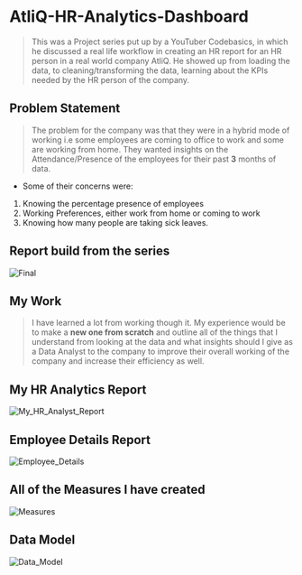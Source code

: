 # AtliQ-HR-Analytics-Dashboard

>This was a Project series put up by a YouTuber Codebasics, in which he discussed a real life workflow in creating an HR report for an HR person in a real world company AtliQ. He showed up from loading the data, to cleaning/transforming the data, learning about the KPIs needed by the HR person of the company.

## Problem Statement

> The problem for the company was that they were in a hybrid mode of working i.e some employees are coming to office to work and some are working from home. They wanted insights on the Attendance/Presence of the employees for their past **3** months of data.

* Some of their concerns were:

1. Knowing the percentage presence of employees
2. Working Preferences, either work from home or coming to work
3. Knowing how many people are taking sick leaves.

## Report build from the series

![Final](https://user-images.githubusercontent.com/54589605/195091573-7c1ec46c-6502-4896-b4e0-899d196cda70.PNG)

## My Work

> I have learned a lot from working though it. My experience would be to make a **new one from scratch** and outline all of the things that I understand from looking at the data and what insights should I give as a Data Analyst to the company to improve their overall working of the company and increase their efficiency as well.

## My HR Analytics Report
![My_HR_Analyst_Report](https://user-images.githubusercontent.com/54589605/195352311-4db7bfac-0d7f-4477-a5f6-e09db3fb849a.PNG)

## Employee Details Report
![Employee_Details](https://user-images.githubusercontent.com/54589605/195352370-1d35245d-8ed9-45e7-9b98-17c311ff88bc.PNG)

## All of the Measures I have created

![Measures](https://user-images.githubusercontent.com/54589605/195352551-bc482b27-6ef8-407e-8def-145f881161de.PNG)

## Data Model

![Data_Model](https://user-images.githubusercontent.com/54589605/195352610-ac8bfb29-b6f8-42b5-987d-d9b05b5dbb3f.PNG)


